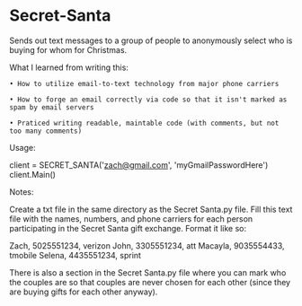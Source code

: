 # Secret-Santa
Sends out text messages to a group of people to anonymously select who is buying for whom for Christmas.


What I learned from writing this:

    • How to utilize email-to-text technology from major phone carriers
    
    • How to forge an email correctly via code so that it isn't marked as spam by email servers
    
    • Praticed writing readable, maintable code (with comments, but not too many comments)
 

Usage:

client = SECRET_SANTA('zach@gmail.com', 'myGmailPasswordHere')
client.Main()


Notes:

Create a txt file in the same directory as the Secret Santa.py file.  Fill this text file with the names, numbers, and phone carriers for each person participating in the Secret Santa gift exchange.  Format it like so:

Zach, 5025551234, verizon
John, 3305551234, att
Macayla, 9035554433, tmobile
Selena, 4435551234, sprint

There is also a section in the Secret Santa.py file where you can mark who the couples are so that couples are never chosen for each other (since they are buying gifts for each other anyway).
